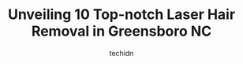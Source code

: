 ---
layout: ampstory
image: https://i0.wp.com/www.depkes.org/wp-content/uploads/2023/06/laser-hair-removal-0-in-greensboro-nc-1685836147.png?resize=640,853
author: techidn
featured: false
description: Discover the impressive array of Laser Hair Removal options in Greensboro NC, where you can find 10 of the largest Laser Hair Removal establishments in the area. From renowned classics to hi
title: Unveiling 10 Top-notch Laser Hair Removal in Greensboro NC
cover:
   title: Unveiling 10 Top-notch Laser Hair Removal in Greensboro NC
   subtitle: Rickpate
   background: https://www.depkes.org/wp-content/uploads/2023/06/laser-hair-removal-0-in-greensboro-nc-1685836147.png

pages: 
 - layout: thirds
   top: <h1>#1 European Wax Center</h1>
   bottom: "<p>Hope was great. Had some ear hair I wanted to take care of. Hope got me taken care of quickly. First time going here. I have been waxing my nose hair at home for some tim</p>"
   background: https://www.depkes.org/wp-content/uploads/2023/06/laser-hair-removal-1-in-greensboro-nc-1685836148.jpeg
   backgroundblur: true
 - layout: thirds
   top: <h1>#2 Sona Dermatology</h1>
   bottom: "<p>I could never in good confidence refer/recommend this company to anyone. Ive struggled with hair overgrowth issues for a long time, and have considered laser to help i</p>"
   background: https://www.depkes.org/wp-content/uploads/2023/06/laser-hair-removal-2-in-greensboro-nc-1685836148.jpeg
   cta:
      link: https://www.depkes.org/blog/unveiling-10-top-notch-laser-hair-removal-in-greensboro-nc/
      text: Unveiling 10 Top-notch Laser Hair Removal in Greensboro NC
 - layout: thirds
   top: <h1>#3 Milan Laser Hair Removal</h1>
   bottom: "<p>4215 W Wendover Ave Ste L, Greensboro, NC 27407, United States</p>"
   background: https://www.depkes.org/wp-content/uploads/2023/06/laser-hair-removal-3-in-greensboro-nc-1685836148.jpeg
   cta:
      link: https://www.depkes.org/blog/unveiling-10-top-notch-laser-hair-removal-in-greensboro-nc/
      text: Unveiling 10 Top-notch Laser Hair Removal in Greensboro NC
 - layout: thirds
   top: <h1>#4 AdoreMe Dolls Sugar Waxing Salon & Suites</h1>
   bottom: "<p>1203 S Holden Rd suite E, Greensboro, NC 27407, United States</p>"
   background: https://images.unsplash.com/photo-1608411404720-c8f0417bcdba?ixlib=rb-4.0.3&ixid=MnwxMjA3fDB8MHxwaG90by1wYWdlfHx8fGVufDB8fHx8&auto=format&fit=crop&w=640&h=853&q=80
   cta:
      link: https://www.depkes.org/blog/unveiling-10-top-notch-laser-hair-removal-in-greensboro-nc/
      text: Unveiling 10 Top-notch Laser Hair Removal in Greensboro NC
 - layout: thirds
   top: <h1>#5 Waxing The City</h1>
   bottom: "<p>1603 Highwoods Blvd, Greensboro, NC 27410, United States</p>"
   background: https://images.unsplash.com/photo-1613843873231-1447db182f97?ixlib=rb-4.0.3&ixid=MnwxMjA3fDB8MHxwaG90by1wYWdlfHx8fGVufDB8fHx8&auto=format&fit=crop&w=640&h=853&q=80
   cta:
      link: https://www.depkes.org/blog/unveiling-10-top-notch-laser-hair-removal-in-greensboro-nc/
      text: Unveiling 10 Top-notch Laser Hair Removal in Greensboro NC
 - layout: thirds
   top: <h1>#6 Camellia Beauty</h1>
   bottom: "<p>2915 Battleground Ave Suite H, Greensboro, NC 27408, United States</p>"
   background: https://images.unsplash.com/photo-1609083590460-7b8cc0ca65f8?ixlib=rb-4.0.3&ixid=MnwxMjA3fDB8MHxwaG90by1wYWdlfHx8fGVufDB8fHx8&auto=format&fit=crop&w=640&h=853&q=80
   cta:
      link: https://www.depkes.org/blog/unveiling-10-top-notch-laser-hair-removal-in-greensboro-nc/
      text: Unveiling 10 Top-notch Laser Hair Removal in Greensboro NC
 - layout: thirds
   top: <h1>#7 Nu-Body Solutions</h1>
   bottom: "<p>2100 W Cornwallis Dr STE E, Greensboro, NC 27408, United States</p>"
   background: https://images.unsplash.com/photo-1632260260864-caf7fde5ec36?ixlib=rb-4.0.3&ixid=MnwxMjA3fDB8MHxwaG90by1wYWdlfHx8fGVufDB8fHx8&auto=format&fit=crop&w=640&h=853&q=80
   cta:
      link: https://www.depkes.org/blog/unveiling-10-top-notch-laser-hair-removal-in-greensboro-nc/
      text: Unveiling 10 Top-notch Laser Hair Removal in Greensboro NC
 - layout: thirds
   middle: Continue reading...
   background: https://images.unsplash.com/photo-1604871000636-074fa5117945?ixlib=rb-4.0.3&ixid=MnwxMjA3fDB8MHxwaG90by1wYWdlfHx8fGVufDB8fHx8&auto=format&fit=crop&w=640&h=853&q=80
   cta:
      link: https://www.depkes.org/blog/unveiling-10-top-notch-laser-hair-removal-in-greensboro-nc/
      text: Unveiling 10 Top-notch Laser Hair Removal in Greensboro NC
      
---